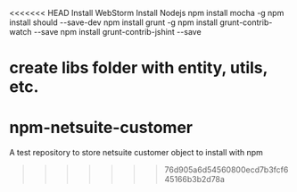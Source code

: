 <<<<<<< HEAD
Install WebStorm
Install Nodejs
npm install mocha -g
npm install should --save-dev
npm install grunt -g
npm install grunt-contrib-watch --save
npm install grunt-contrib-jshint --save


create libs folder with entity, utils, etc.
=======
# npm-netsuite-customer
A test repository to store netsuite customer object to install with npm
>>>>>>> 76d905a6d54560800ecd7b3fcf645166b3b2d78a

